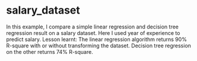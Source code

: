 # salary_dataset
In this example, I compare a simple linear regression and decision tree regression result on a salary dataset. Here I used year of experience to predict salary. Lesson learnt: The linear regression algorithm returns 90% R-square with or without transforming the dataset. Decision tree regression on the other returns 74% R-square. 
